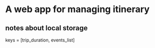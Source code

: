 # A web app for managing itinerary

## notes about local storage
keys = [trip_duration, events_list]
